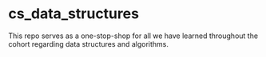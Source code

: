 # cs_data_structures
This repo serves as a one-stop-shop for all we have learned throughout the cohort regarding data structures and algorithms.
